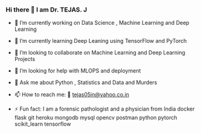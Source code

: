### Hi there 👋 I am Dr. TEJAS. J

<!--
**tejas05in/tejas05in** is a ✨ _special_ ✨ repository because its `README.md` (this file) appears on your GitHub profile.


Here are some ideas to get you started:
-->

- 🔭 I’m currently working on Data Science , Machine Learning and Deep Learning
- 🌱 I’m currently learning Deep Leaning using TensorFlow and PyTorch
- 👯 I’m looking to collaborate on Machine Learning and Deep Learning Projects
- 🤔 I’m looking for help with MLOPS and deployment
- 💬 Ask me about Python , Statistics and Data and Murders
- 📫 How to reach me: 📧 tejas05in@yahoo.co.in

- ⚡ Fun fact: I am a forensic pathologist and a physician from India
docker flask git heroku  mongodb mysql opencv postman python pytorch scikit_learn tensorflow
